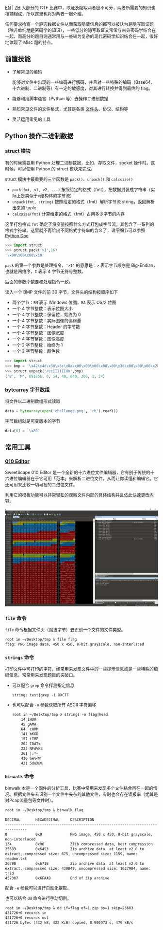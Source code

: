 [EN](./prefix.md) | [ZH](./prefix-zh.md)
大部分的 CTF 比赛中，取证及隐写两者密不可分，两者所需要的知识也相辅相成，所以这里也将对两者一起介绍。

任何要求检查一个静态数据文件从而获取隐藏信息的都可以被认为是隐写取证题（除非单纯地是密码学的知识），一些低分的隐写取证又常常与古典密码学结合在一起，而高分的题目则通常用与一些较为复杂的现代密码学知识结合在一起，很好地体现了 Misc 题的特点。

## 前置技能

-   了解常见的编码

    能够对文件中出现的一些编码进行解码，并且对一些特殊的编码（Base64、十六进制、二进制等）有一定的敏感度，对其进行转换并得到最终的 flag。

-   能够利用脚本语言（Python 等）去操作二进制数据
-   熟知常见文件的文件格式，尤其是各类 [文件头](https://en.wikipedia.org/wiki/List_of_file_signatures)、协议、结构等
-   灵活运用常见的工具

## Python 操作二进制数据

### struct 模块

有的时候需要用 Python 处理二进制数据，比如，存取文件，socket 操作时。这时候，可以使用 Python 的 struct 模块来完成。

struct 模块中最重要的三个函数是 `pack()`、`unpack()` 和 `calcsize()`

-   `pack(fmt, v1, v2, ...)` 按照给定的格式（fmt），把数据封装成字符串（实际上是类似于c结构体的字节流）
-   `unpack(fmt, string)` 按照给定的格式（fmt）解析字节流 string，返回解析出来的 tuple
-   `calcsize(fmt)` 计算给定的格式（fmt）占用多少字节的内存

这里打包格式 `fmt` 确定了将变量按照什么方式打包成字节流，其包含了一系列的格式字符串。这里就不再给出不同格式字符串的含义了，详细细节可以参照 [Python Doc](https://docs.python.org/2/library/struct.html)

```python
>>> import struct
>>> struct.pack('>I',16)
'\x00\x00\x00\x10'
```

`pack` 的第一个参数是处理指令，`'>I'` 的意思是：`>` 表示字节顺序是 Big-Endian，也就是网络序，`I` 表示 4 字节无符号整数。

后面的参数个数要和处理指令一致。

读入一个 BMP 文件的前 30 字节，文件头的结构按顺序如下

-   两个字节：`BM` 表示 Windows 位图，`BA` 表示 OS/2 位图
-   一个 4 字节整数：表示位图大小
-   一个 4 字节整数：保留位，始终为 0
-   一个 4 字节整数：实际图像的偏移量
-   一个 4 字节整数：Header 的字节数
-   一个 4 字节整数：图像宽度
-   一个 4 字节整数：图像高度
-   一个 2 字节整数：始终为 1
-   一个 2 字节整数：颜色数

```python
>>> import struct
>>> bmp = '\x42\x4d\x38\x8c\x0a\x00\x00\x00\x00\x00\x36\x00\x00\x00\x28\x00\x00\x00\x80\x02\x00\x00\x68\x01\x00\x00\x01\x00\x18\x00'
>>> struct.unpack('<ccIIIIIIHH',bmp)
('B', 'M', 691256, 0, 54, 40, 640, 360, 1, 24)
```

### bytearray 字节数组

将文件以二进制数组形式读取

```python
data = bytearray(open('challenge.png', 'rb').read())
```

字节数组就是可变版本的字节

```python
data[0] = '\x89'
```

## 常用工具

### [010 Editor](http://www.sweetscape.com/010editor/)

SweetScape 010 Editor 是一个全新的十六进位文件编辑器，它有别于传统的十六进位编辑器在于它可用「范本」来解析二进位文件，从而让你读懂和编辑它。它还可用来比较一切可视的二进位文件。

利用它的模板功能可以非常轻松的观察文件内部的具体结构并且依此快速更改内容。

![](figure/010.png)

### `file` 命令

`file` 命令根据文件头（魔法字节）去识别一个文件的文件类型。

```shell
root in ~/Desktop/tmp λ file flag
flag: PNG image data, 450 x 450, 8-bit grayscale, non-interlaced
```

### `strings` 命令

打印文件中可打印的字符，经常用来发现文件中的一些提示信息或是一些特殊的编码信息，常常用来发现题目的突破口。

-   可以配合 `grep` 命令探测指定信息

    ```shell
    strings test|grep -i XXCTF
    ```

-   也可以配合 `-o` 参数获取所有 ASCII 字符偏移

    ```shell
    root in ~/Desktop/tmp λ strings -o flag|head
        14 IHDR
        45 gAMA
        64  cHRM
        141 bKGD
        157 tIME
        202 IDATx
        223 NFdVK3
        361 |;*-
        410 Ge%<W
        431 5duX@%
    ```

### `binwalk` 命令

binwalk 本是一个固件的分析工具，比赛中常用来发现多个文件粘合再在一起的情况。根据文件头去识别一个文件中夹杂的其他文件，有时也会存在误报率（尤其是对Pcap流量包等文件时）。

```shell
root in ~/Desktop/tmp λ binwalk flag

DECIMAL       HEXADECIMAL     DESCRIPTION
--------------------------------------------------------------------------------
0             0x0             PNG image, 450 x 450, 8-bit grayscale, non-interlaced
134           0x86            Zlib compressed data, best compression
25683         0x6453          Zip archive data, at least v2.0 to extract, compressed size: 675, uncompressed size: 1159, name: readme.txt
26398         0x671E          Zip archive data, at least v2.0 to extract, compressed size: 430849, uncompressed size: 1027984, name: trid
457387        0x6FAAB         End of Zip archive
```

配合 `-e` 参数可以进行自动化提取。

也可以结合 `dd` 命令进行手动切割。

```shell
root in ~/Desktop/tmp λ dd if=flag of=1.zip bs=1 skip=25683
431726+0 records in
431726+0 records out
431726 bytes (432 kB, 422 KiB) copied, 0.900973 s, 479 kB/s
```
